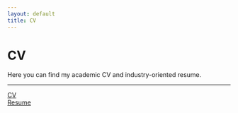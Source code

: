 ```yaml
---
layout: default
title: CV
---
```


# CV

Here you can find my academic CV and industry-oriented resume.

---

[CV](pdf/rosen_cv.pdf)  
[Resume](pdf/rosen_resume.pdf)  
<!--- [Publication list](pdf/rosen_publication_list.pdf)  
[Research Statement](pdf/rosen_research_statement.pdf)  
[Teaching Statement](pdf/rosen_teaching_statement.pdf)  
--->
